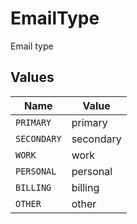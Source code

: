 # EmailType

Email type


## Values

| Name        | Value       |
| ----------- | ----------- |
| `PRIMARY`   | primary     |
| `SECONDARY` | secondary   |
| `WORK`      | work        |
| `PERSONAL`  | personal    |
| `BILLING`   | billing     |
| `OTHER`     | other       |
